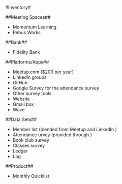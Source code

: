 #Inventory#

##Meeting Spaces##
* Momentum Learning
* Rebus Works

##Bank##
* Fidelity Bank

##Platforms/Apps##
* Meetup.com ($200 per year)
* LinkedIn groups
* GitHub
* Google Survey for the attendance survey
* Other survey tools
* Website
* Gmail box
* Wave

##Data Sets##
* Member list (blended from Meetup and LinkedIn )
* Attendance urvey (provided through )
* Book club survey
* Classes survey
* Ledger
* Log

##Product##
* Monthly Quicklist